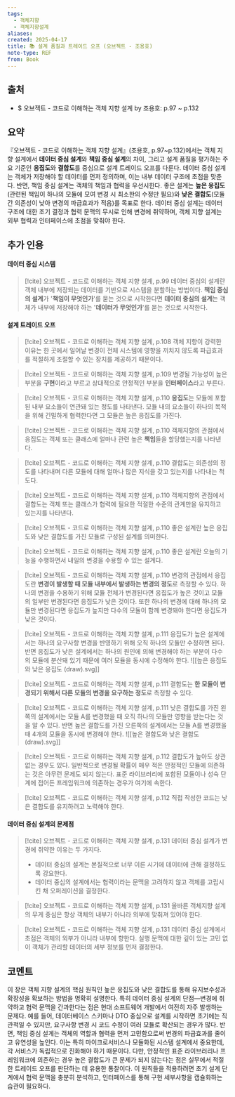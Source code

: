 ```yaml
---
tags:
  - 객체지향
  - 객체지향설계
aliases: 
created: 2025-04-17
title: 📚 설계 품질과 트레이드 오프 (오브젝트 - 조용호)
note-type: REF
from: Book
---
```


## 출처

- $ 오브젝트 - 코드로 이해하는 객체 지향 설계 by 조용호: p.97 ~ p.132

## 요약

『오브젝트 - 코드로 이해하는 객체 지향 설계』(조용호, p.97~p.132)에서는 객체 지향 설계에서 **데이터 중심 설계**와 **책임 중심 설계**의 차이, 그리고 설계 품질을 평가하는 주요 기준인 **응집도**와 **결합도**를 중심으로 설계 트레이드 오프를 다룬다. 데이터 중심 설계는 객체가 저장해야 할 데이터를 먼저 정의하며, 이는 내부 데이터 구조에 초점을 맞춘다. 반면, 책임 중심 설계는 객체의 책임과 협력을 우선시한다. 좋은 설계는 **높은 응집도**(관련된 책임이 하나의 모듈에 모여 변경 시 최소한의 수정만 필요)와 **낮은 결합도**(모듈 간 의존성이 낮아 변경의 파급효과가 적음)를 목표로 한다. 데이터 중심 설계는 데이터 구조에 대한 조기 결정과 협력 문맥의 무시로 인해 변경에 취약하며, 객체 지향 설계는 외부 협력과 인터페이스에 초점을 맞춰야 한다.

## 추가 인용

#### 데이터 중심 시스템

>[!cite] 오브젝트 - 코드로 이해하는 객체 지향 설계, p.99
> 데이터 중심의 설계란 객체 내부에 저장되는 데이터를 기반으로 시스템을 분할하는 방법이다. **책임 중심의 설계**가 '**책임이 무엇인가**'를 묻는 것으로 시작한다면 **데이터 중심의 설계**는 객체가 내부에 저장해야 하는 '**데이터가 무엇인가**'를 묻는 것으로 시작한다.

#### 설계 트레이드 오프

>[!cite] 오브젝트 - 코드로 이해하는 객체 지향 설계, p.108
>객체 지향이 강력한 이유는 한 곳에서 일어날 변경이 전체 시스템에 영향을 끼치지 않도록 파급효과를 적절하게 조절할 수 있는 장치를 제공하기 때문이다.

>[!cite] 오브젝트 - 코드로 이해하는 객체 지향 설계, p.109
>변경될 가능성이 높은 부분을 **구현**이라고 부르고 상대적으로 안정적인 부분을 **인터페이스**라고 부른다.

>[!cite] 오브젝트 - 코드로 이해하는 객체 지향 설계, p.110
>**응집도**는 모듈에 포함된 내부 요소들이 연관돼 있는 정도를 나타낸다. 모듈 내의 요소들이 하나의 목적을 위해 긴밀하게 협력한다면 그 모듈은 높은 응집도를 가진다.

>[!cite] 오브젝트 - 코드로 이해하는 객체 지향 설계, p.110
>객체지향의 관점에서 응집도는 객체 또는 클래스에 얼마나 관련 높은 **책임**들을 할당했는지를 나타낸다.

>[!cite] 오브젝트 - 코드로 이해하는 객체 지향 설계, p.110
>결합도는 의존성의 정도를 나타내며 다른 모듈에 대해 얼마나 많은 지식을 갖고 있는지를 나타내는 척도다. 

>[!cite] 오브젝트 - 코드로 이해하는 객체 지향 설계, p.110
>객체지향의 관점에서 결합도는 객체 또는 클래스가 협력에 필요한 적절한 수준의 관계만을 유지하고 있는지를 나타낸다.

>[!cite] 오브젝트 - 코드로 이해하는 객체 지향 설계, p.110
>좋은 설계란 높은 응집도와 낮은 결합도를 가진 모듈로 구성된 설계를 의미한다.

>[!cite] 오브젝트 - 코드로 이해하는 객체 지향 설계, p.110
>좋은 설계란 오늘의 기능을 수행하면서 내일의 변경을 수용할 수 있는 설계다.

>[!cite] 오브젝트 - 코드로 이해하는 객체 지향 설계, p.110
>변경의 관점에서 응집도란 **변경이 발생할 때 모듈 내부에서 발생하는 변경의 정도**로 측정할 수 있다. 하나의 변경을 수용하기 위해 모듈 전체가 변경된다면 응집도가 높은 것이고 모듈의 일부만 변경된다면 응집도가 낮은 것이다. 또한 하나의 변경에 대해 하나의 모듈만 변경된다면 응집도가 높지만 다수의 모듈이 함께 변경돼야 한다면 응집도가 낮은 것이다.

>[!cite] 오브젝트 - 코드로 이해하는 객체 지향 설계, p.111
>응집도가 높은 설계에서는 하나의 요구사항 변경을 반영하기 위해 오직 하나의 모듈만 수정하면 된다. 반면 응집도가 낮은 설계에서는 하나의 원인에 의해 변경해야 하는 부분이 다수의 모듈에 분산돼 있기 때문에 여러 모듈을 동시에 수정해야 한다.
>![[높은 응집도와 낮은 응집도 (draw).svg]]

>[!cite] 오브젝트 - 코드로 이해하는 객체 지향 설계, p.111
>결합도는 **한 모듈이 변경되기 위해서 다른 모듈의 변경을 요구하는 정도**로 측정할 수 있다.

>[!cite] 오브젝트 - 코드로 이해하는 객체 지향 설계, p.111
>낮은 결합도를 가진 왼쪽의 설계에서는 모듈 A를 변경했을 때 오직 하나의 모듈만 영향을 받는다는 것을 알 수 있다. 반면 높은 결합도를 가진 오른쪽의 설계에서는 모듈 A를 변경했을 때 4개의 모듈을 동시에 변경해야 한다.
>![[높은 결합도와 낮은 결합도 (draw).svg]]

>[!cite] 오브젝트 - 코드로 이해하는 객체 지향 설계, p.112
>결합도가 높아도 상관 없는 경우도 있다. 일반적으로 변경될 확률이 매우 적은 안정적인 모듈에 의존하는 것은 아무런 문제도 되지 않는다. 표준 라이브러리에 포함된 모듈이나 성숙 단계에 접어든 프레임워크에 의존하는 경우가 여기에 속한다.

>[!cite] 오브젝트 - 코드로 이해하는 객체 지향 설계, p.112
>직접 작성한 코드는 낮은 결합도를 유지하려고 노력해야 한다.

#### 데이터 중심 설계의 문제점

>[!cite] 오브젝트 - 코드로 이해하는 객체 지향 설계, p.131
>데이터 중심 설계가 변경에 취약한 이유는 두 가지다.
>- 데이터 중심의 설계는 본질적으로 너무 이른 시기에 데이터에 관해 결정하도록 강요한다.
>- 데이터 중심의 설계에서는 협력이라는 문맥을 고려하지 않고 객체를 고립시킨 채 오퍼레이션을 결정한다.


>[!cite] 오브젝트 - 코드로 이해하는 객체 지향 설계, p.131
>올바른 객체지향 설계의 무게 중심은 항상 객체의 내부가 아니라 외부에 맞춰져 있어야 한다.

>[!cite] 오브젝트 - 코드로 이해하는 객체 지향 설계, p.131
>데이터 중심 설계에서 초점은 객체의 외부가 아니라 내부에 향한다. 실행 문맥에 대한 깊이 있는 고민 없이 객체가 관리할 데이터의 세부 정보를 먼저 결정한다.


## 코멘트

이 장은 객체 지향 설계의 핵심 원칙인 높은 응집도와 낮은 결합도를 통해 유지보수성과 확장성을 확보하는 방법을 명확히 설명한다. 특히 데이터 중심 설계의 단점—변경에 취약하고 협력 문맥을 간과한다는 점은 현대 소프트웨어 개발에서 여전히 자주 발생하는 문제다. 예를 들어, 데이터베이스 스키마나 DTO 중심으로 설계를 시작하면 초기에는 직관적일 수 있지만, 요구사항 변경 시 코드 수정이 여러 모듈로 확산되는 경우가 많다. 반면, 책임 중심 설계는 객체의 역할과 협력을 먼저 고민함으로써 변경의 파급효과를 줄이고 유연성을 높인다. 이는 특히 마이크로서비스나 모듈화된 시스템 설계에서 중요한데, 각 서비스가 독립적으로 진화해야 하기 때문이다. 다만, 안정적인 표준 라이브러리나 프레임워크에 의존하는 경우 높은 결합도가 큰 문제가 되지 않는다는 점은 실무에서 적절한 트레이드 오프를 판단하는 데 유용한 통찰이다. 이 원칙들을 적용하려면 초기 설계 단계에서 협력 문맥을 충분히 분석하고, 인터페이스를 통해 구현 세부사항을 캡슐화하는 습관이 필요하다.